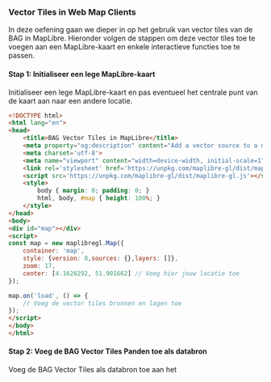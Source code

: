 ### Vector Tiles in Web Map Clients

In deze oefening gaan we dieper in op het gebruik van vector tiles van de BAG in MapLibre. Hieronder volgen de stappen om deze vector tiles toe te voegen aan een MapLibre-kaart en enkele interactieve functies toe te passen.

#### Stap 1: Initialiseer een lege MapLibre-kaart

Initialiseer een lege MapLibre-kaart en pas eventueel het centrale punt van de kaart aan naar een andere locatie.

```html
<!DOCTYPE html>
<html lang="en">
<head>
    <title>BAG Vector Tiles in MapLibre</title>
    <meta property="og:description" content="Add a vector source to a map." />
    <meta charset='utf-8'>
    <meta name="viewport" content="width=device-width, initial-scale=1">
    <link rel='stylesheet' href='https://unpkg.com/maplibre-gl/dist/maplibre-gl.css' />
    <script src='https://unpkg.com/maplibre-gl/dist/maplibre-gl.js'></script>
    <style>
        body { margin: 0; padding: 0; }
        html, body, #map { height: 100%; }
    </style>
</head>
<body>
<div id="map"></div>
<script>
const map = new maplibregl.Map({
    container: 'map',			
    style: {version: 8,sources: {},layers: []},
    zoom: 17,
    center: [4.1626292, 51.901662] // Voeg hier jouw locatie toe
});

map.on('load', () => {
    // Voeg de vector tiles bronnen en lagen toe
});
</script>
</body>
</html>
```

#### Stap 2: Voeg de BAG Vector Tiles Panden toe als databron

Voeg de BAG Vector Tiles als databron toe aan het <script> element na het initialiseren van een nieuwe MapLibre-kaart. Kies de laag 'pand' om aan de kaart toe te voegen en pas indien nodig de kleur van de panden aan.

```javascript
 // Voeg de vector tiles bronnen en lagen toe
    map.addSource('bag', {
        type: 'vector',
        url: 'https://api.pdok.nl/lv/bag/ogc/v1_0/tiles/WebMercatorQuad?f=tilejson'
    });

    map.addLayer({
        'id': 'bag-pand',
        'type': 'fill',
        'source': 'bag',
        'source-layer': 'pand',
        'paint': {
            'fill-color': '#0080ff',
            'fill-opacity': 0.5
        }
    });

```

* Waarom liggen panden over elkaar heen wanneer je de default-center gebruikt?

#### Stap 3: Filter de gesloopte gebouwen uit de vector tiles features

Voeg de code toe om de gesloopte gebouwen uit de vector tiles features te filteren. Dit zorgt ervoor dat de gesloopte panden niet worden weergegeven op de kaart.
Let op: plaats de javascript binnen de map.on('load') functie.

```javascript
    // Filter gesloopte gebouwen
    map.setFilter('bag-pand', ['!=', 'status', 'Pand gesloopt']);
```

Wat gebeurt er wanneer je de code voor het filteren van gesloopte gebouwen toevoegt?

#### Stap 4: Tonen van gegevens van een feature in een popup

Voeg een click-event toe aan de kaart, zodat je de gegevens van het bovenste vector tile feature kunt bekijken in een popup wanneer erop wordt geklikt.
Let op: plaats de javascript binnen de map.on('load') functie.

```javascript
// Click event toevoegen
    map.on('click', function (e) {
        var features = map.queryRenderedFeatures(e.point); 
        if (features.length > 0) {
            console.log(features); 
            var popup = new maplibregl.Popup() 
                .setLngLat(e.lngLat)
                .setHTML('<h3>' + features[0].properties.id + '</h3><p>' + features[0].properties.bouwjaar + '</p>')
                .addTo(map); 
        }
    });
```

#### Stap 5: Kleur de BAG Panden op bouwjaar

Vervang de hexadecimale kleur in het script door een kleur-interpolatiefunctie op basis van het bouwjaar van de panden. Hierdoor worden de panden gekleurd op basis van hun bouwjaar.
Let op: plaats de javascript binnen de map.on('load') functie.

```javascript
// Kleur de BAG Panden op bouwjaar
    map.setPaintProperty('bag-pand', 'fill-color', [
        'interpolate',
        ['linear'],
        ['get', 'bouwjaar'], 
        1500, '#00ff00', 
        2025, '#0000ff'
    ]);
```
* Welke kleur krijgen de panden op basis van hun bouwjaar, volgens de kleur-interpolatiefunctie?


Je hebt nu een eigen interactieve BAG Vector Tiles Viewer met MapLibre gebouwd!
Bekijk het volledige script hier: https://github.com/Geonovum/ogc-api-workshops/blob/main/01%20introductie/handson/bag-vector-tiles-in-maplibre.html
